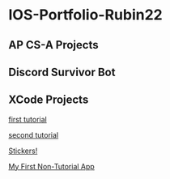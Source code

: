 # IOS-Portfolio-Rubin22

## AP CS-A Projects

## Discord Survivor Bot

## XCode Projects

[first tutorial](https://github.com/haonnoah123/warCardGame)

[second tutorial](https://github.com/haonnoah123/Apple-Map-Tutorial)

[Stickers!](https://github.com/haonnoah123/iOS-Stickers)

[My First Non-Tutorial App](https://github.com/haonnoah123/first-app)

